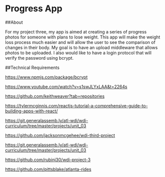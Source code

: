 # Progress App

##About

For my project three, my app is aimed at creating a series of progress photos for someone with plans to lose weight. This app will make the weight loss process much easier and will allow the user to see the comparison of changes in their body. My goal is to have an upload middleware that allows photos to be uploaded. I also would like to have a login protocol that will verify the password using bcrypt.

##Technical Requirements

https://www.npmjs.com/package/bcrypt

https://www.youtube.com/watch?v=s1swJLYxLAA&t=2264s

https://github.com/keithweaver?tab=repositories

https://tylermcginnis.com/reactjs-tutorial-a-comprehensive-guide-to-building-apps-with-react/

https://git.generalassemb.ly/atl-wdi/wdi-curriculum/tree/master/projects/unit_03

https://github.com/jacksonmcgehee/wdi-third-project

https://git.generalassemb.ly/atl-wdi/wdi-curriculum/tree/master/projects/unit_03

https://github.com/rubinj30/wdi-project-3

https://github.com/pittsblake/atlanta-rides
